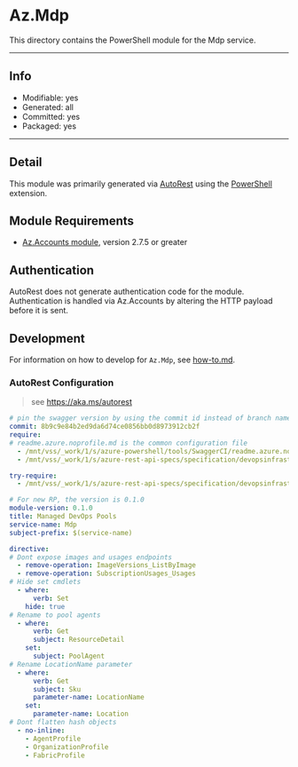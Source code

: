 <!-- region Generated -->
# Az.Mdp
This directory contains the PowerShell module for the Mdp service.

---
## Info
- Modifiable: yes
- Generated: all
- Committed: yes
- Packaged: yes

---
## Detail
This module was primarily generated via [AutoRest](https://github.com/Azure/autorest) using the [PowerShell](https://github.com/Azure/autorest.powershell) extension.

## Module Requirements
- [Az.Accounts module](https://www.powershellgallery.com/packages/Az.Accounts/), version 2.7.5 or greater

## Authentication
AutoRest does not generate authentication code for the module. Authentication is handled via Az.Accounts by altering the HTTP payload before it is sent.

## Development
For information on how to develop for `Az.Mdp`, see [how-to.md](how-to.md).
<!-- endregion -->

### AutoRest Configuration
> see https://aka.ms/autorest

```yaml
# pin the swagger version by using the commit id instead of branch name
commit: 8b9c9e84b2ed9da6d74ce0856bb0d8973912cb2f
require:
# readme.azure.noprofile.md is the common configuration file
  - /mnt/vss/_work/1/s/azure-powershell/tools/SwaggerCI/readme.azure.noprofile.md
  - /mnt/vss/_work/1/s/azure-rest-api-specs/specification/devopsinfrastructure/resource-manager/readme.md

try-require: 
  - /mnt/vss/_work/1/s/azure-rest-api-specs/specification/devopsinfrastructure/resource-manager/readme.powershell.md

# For new RP, the version is 0.1.0
module-version: 0.1.0
title: Managed DevOps Pools
service-name: Mdp
subject-prefix: $(service-name)

directive:
# Dont expose images and usages endpoints
  - remove-operation: ImageVersions_ListByImage
  - remove-operation: SubscriptionUsages_Usages
# Hide set cmdlets
  - where:
      verb: Set
    hide: true
# Rename to pool agents
  - where:
      verb: Get
      subject: ResourceDetail
    set:
      subject: PoolAgent
# Rename LocationName parameter
  - where:
      verb: Get
      subject: Sku
      parameter-name: LocationName
    set:
      parameter-name: Location
# Dont flatten hash objects
  - no-inline:
    - AgentProfile
    - OrganizationProfile
    - FabricProfile
```

